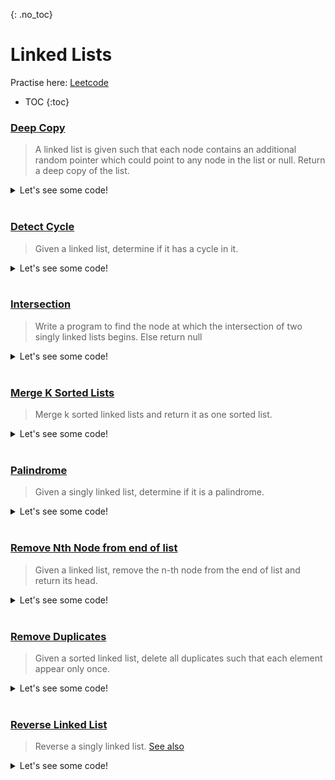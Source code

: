 {: .no_toc}
# Linked Lists
Practise here: [Leetcode](https://leetcode.com/list/?selectedList=9dbla3q1)

- TOC
{:toc}

### [Deep Copy](https://leetcode.com/problems/copy-list-with-random-pointer/)

> A linked list is given such that each node contains an additional random pointer which could point to
any node in the list or null. Return a deep copy of the list.

<details><summary markdown="span">Let's see some code!</summary>

```python
class Solution:
    def copyRandomList(self, head: 'Optional[Node]') -> 'Optional[Node]':
        d = collections.defaultdict(lambda: Node(0, None, None))

        newHead = None
        while head:
            d[head].val = head.val
            d[head].next = d[head.next] if head.next else None
            d[head].random = d[head.random] if head.random else None

            if newHead == None:
                newHead = d[head]

            head = head.next

        return newHead
```

</details>
<BR>

### [Detect Cycle](https://leetcode.com/problems/linked-list-cycle/)

> Given a linked list, determine if it has a cycle in it.

<details><summary markdown="span">Let's see some code!</summary>

```python
class Solution:
    def hasCycle(self, head: Optional[ListNode]) -> bool:
        slow = fast = head
        while slow and fast and fast.next:
            slow = slow.next
            fast = fast.next.next

            if slow == fast:
                return True

        return False

```

</details>
<BR>


### [Intersection](https://leetcode.com/problems/intersection-of-two-linked-lists/) <BR>

> Write a program to find the node at which the intersection of two singly linked lists begins. Else return null

<details><summary markdown="span">Let's see some code!</summary>

```python
class Solution:
    def getIntersectionNode(self, headA: ListNode, headB: ListNode) -> ListNode:
        d = {}
        while headA:
            d[headA] = 1
            headA = headA.next

        while headB:
            if headB in d:
                return headB
            headB = headB.next

        return None
```

</details>
<BR>

### [Merge K Sorted Lists](https://leetcode.com/problems/merge-k-sorted-lists/)

> Merge k sorted linked lists and return it as one sorted list.

<details><summary markdown="span">Let's see some code!</summary>

```python
import heapq
class Solution:
    def mergeKLists(self, lists: List[ListNode]) -> ListNode:
        res = head = ListNode(None)
        heap = []
        for k in range(len(lists)):
            if lists[k] is not None:
                heapq.heappush(heap, (lists[k].val, k))

        while heap:
            curr, k = heapq.heappop(heap)
            res.next = ListNode(curr)
            res = res.next

            lists[k] = lists[k].next
            if lists[k] is not None:
                heapq.heappush(heap, (lists[k].val, k))

        return head.next
```

</details>
<BR>

### [Palindrome](https://leetcode.com/problems/palindrome-linked-list/)

> Given a singly linked list, determine if it is a palindrome.

<details><summary markdown="span">Let's see some code!</summary>

```python
class Solution:
    def isPalindrome(self, head: ListNode) -> bool:

        def solve(B):
            if B is None:
                return True
            else:
                # Tail up recursion
                if not solve(B.next) or self.A.val != B.val:
                    return False
                else:
                    self.A = self.A.next
                    return True

        self.A = head

        return solve(head)
```

</details>
<BR>

### [Remove Nth Node from end of list](https://leetcode.com/problems/remove-nth-node-from-end-of-list/)

> Given a linked list, remove the n-th node from the end of list and return its head.

<details><summary markdown="span">Let's see some code!</summary>

```python
class Solution:
    def removeNthFromEnd(self, head, n):
        cur = lag = head

        for i in range(0,n):
            cur = cur.next

        if not cur:             # Ex: [1,2], n=2.
            return head.next

        while cur.next:         # Tricky. You want to be one behind for deletion.
            cur = cur.next
            lag = lag.next

        lag.next = lag.next.next

        return head
```

</details>
<BR>

### [Remove Duplicates](https://leetcode.com/problems/remove-duplicates-from-sorted-list/)

> Given a sorted linked list, delete all duplicates such that each element appear only once.

<details><summary markdown="span">Let's see some code!</summary>

```python
class Solution:
    def deleteDuplicates(self, head: Optional[ListNode]) -> Optional[ListNode]:

        curr = head
        while curr:
            while curr and curr.next and curr.val == curr.next.val:
                curr.next = curr.next.next

            curr = curr.next

        return head
```

</details>
<BR>

### [Reverse Linked List](https://leetcode.com/problems/reverse-linked-list)

> Reverse a singly linked list. [See also](https://medium.com/outco/reversing-a-linked-list-easy-as-1-2-3-560fbffe2088)

<details><summary markdown="span">Let's see some code!</summary>

```python
class Solution:
    def reverseList(self, head: ListNode) -> ListNode:
        current = head
        leading = head
        previous = None

        while current:
            leading = leading.next

            current.next = previous     # Current points backward
            previous = current          # Backwards becomes forward.

            current = leading           # New Current becomes original forward

        return previous
```

</details>
<BR>